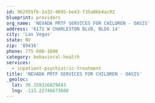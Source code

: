 ```yaml
---
id: 962955fb-2a32-4695-be43-f35a06b4ac92
blueprint: providers
org_name: 'NEVADA PRTF SERVICES FOR CHILDREN - OASIS'
address: '6171 W CHARLESTON BLVD, BLDG 14'
city: 'Las Vegas'
state: NV
zip: '89416'
phone: 775-688-1600
category: behavioral-health
services:
  - inpatient-psychiatric-treatment
title: 'NEVADA PRTF SERVICES FOR CHILDREN - OASIS'
_geoloc:
  lat: 36.159326829443
  lng: -115.22746673608
---
```

